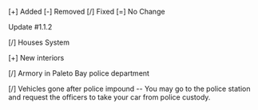 [+] Added                   [-] Removed                   [/] Fixed                    [=] No Change

Update #1.1.2

[/] Houses System

[+] New interiors

[/] Armory in Paleto Bay police department

[/] Vehicles gone after police impound -- You may go to the police station and request the officers to take your car from police custody.
